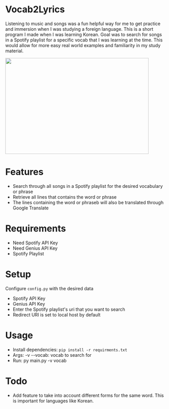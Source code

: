 # Vocab2Lyrics
Listening to music and songs was a fun helpful way for me to get practice and immersion when I was studying a foreign language. This is a short program I made when I was learning Korean. Goal was to search for songs in a Spotify playlist for a specific vocab that I was learning at the time. This would allow for more easy real world examples and familiarity in my study material. 

<img src="https://imgur.com/a/OVqqtq1" width="450" height="300" />

# Features
- Search through all songs in a Spotify playlist for the desired vocabulary or phrase
- Retrieve all lines that contains the word or phrase 
- The lines containing the word or phraseb will also be translated through Google Translate

# Requirements 
- Need Spotify API Key 
- Need Genius API Key 
- Spotify Playlist

# Setup
Configure `config.py` with the desired data

- Spotify API Key 
- Genius API Key
- Enter the Spotify playlist's uri that you want to search
- Redirect URI is set to local host by default

# Usage 
- Install dependencies: `pip install -r requirments.txt`
- Args:
    -v --vocab: vocab to search for
- Run: py main.py -v vocab

# Todo
- Add feature to take into account different forms for the same word. This is important for languages like Korean.
